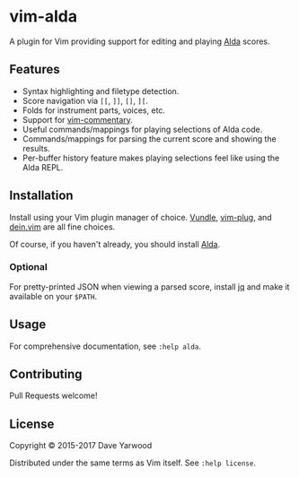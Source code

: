 # vim-alda

A plugin for Vim providing support for editing and playing [Alda][alda] scores.

## Features

* Syntax highlighting and filetype detection.
* Score navigation via `[[`, `]]`, `[]`, `][`.
* Folds for instrument parts, voices, etc.
* Support for [vim-commentary](http://github.com/tpope/vim-commentary).
* Useful commands/mappings for playing selections of Alda code.
* Commands/mappings for parsing the current score and showing the results.
* Per-buffer history feature makes playing selections feel like using the Alda
  REPL.

## Installation

Install using your Vim plugin manager of choice. [Vundle][vundle], [vim-plug][vim-plug], and [dein.vim][dein] are all fine choices.

Of course, if you haven't already, you should install [Alda][alda].

### Optional

For pretty-printed JSON when viewing a parsed score, install [jq][jq] and make
it available on your `$PATH`.

## Usage

For comprehensive documentation, see `:help alda`.

## Contributing

Pull Requests welcome!

## License

Copyright © 2015-2017 Dave Yarwood

Distributed under the same terms as Vim itself. See `:help license`.

[alda]: https://github.com/alda-lang/alda
[dein]: https://github.com/Shougo/dein.vim
[jq]: https://stedolan.github.io/jq/
[vundle]: https://github.com/VundleVim/Vundle.vim
[vim-plug]: https://github.com/junegunn/vim-plug
